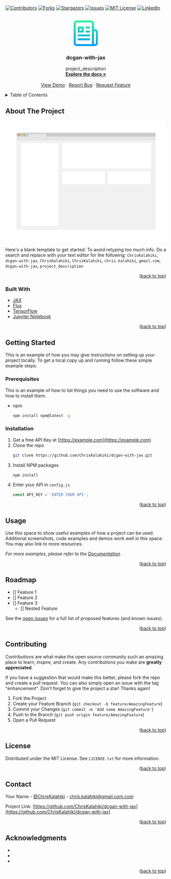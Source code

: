 <div id="top"></div>
<!--
*** Thanks for checking out the Best-README-Template. If you have a suggestion
*** that would make this better, please fork the repo and create a pull request
*** or simply open an issue with the tag "enhancement".
*** Don't forget to give the project a star!
*** Thanks again! Now go create something AMAZING! :D
-->



<!-- PROJECT SHIELDS -->
<!--
*** I'm using markdown "reference style" links for readability.
*** Reference links are enclosed in brackets [ ] instead of parentheses ( ).
*** See the bottom of this document for the declaration of the reference variables
*** for contributors-url, forks-url, etc. This is an optional, concise syntax you may use.
*** https://www.markdownguide.org/basic-syntax/#reference-style-links
-->
[![Contributors][contributors-shield]][contributors-url]
[![Forks][forks-shield]][forks-url]
[![Stargazers][stars-shield]][stars-url]
[![Issues][issues-shield]][issues-url]
[![MIT License][license-shield]][license-url]
[![LinkedIn][linkedin-shield]][linkedin-url]



<!-- PROJECT LOGO -->
<br />
<div align="center">
  <a href="https://github.com/ChrisKalahiki/dcgan-with-jax">
    <img src="images/logo.png" alt="Logo" width="80" height="80">
  </a>

<h3 align="center">dcgan-with-jax</h3>

  <p align="center">
    project_description
    <br />
    <a href="https://github.com/ChrisKalahiki/dcgan-with-jax"><strong>Explore the docs »</strong></a>
    <br />
    <br />
    <a href="https://github.com/ChrisKalahiki/dcgan-with-jax">View Demo</a>
    ·
    <a href="https://github.com/ChrisKalahiki/dcgan-with-jax/issues">Report Bug</a>
    ·
    <a href="https://github.com/ChrisKalahiki/dcgan-with-jax/issues">Request Feature</a>
  </p>
</div>



<!-- TABLE OF CONTENTS -->
<details>
  <summary>Table of Contents</summary>
  <ol>
    <li>
      <a href="#about-the-project">About The Project</a>
      <ul>
        <li><a href="#built-with">Built With</a></li>
      </ul>
    </li>
    <li>
      <a href="#getting-started">Getting Started</a>
      <ul>
        <li><a href="#prerequisites">Prerequisites</a></li>
        <li><a href="#installation">Installation</a></li>
      </ul>
    </li>
    <li><a href="#usage">Usage</a></li>
    <li><a href="#roadmap">Roadmap</a></li>
    <li><a href="#contributing">Contributing</a></li>
    <li><a href="#license">License</a></li>
    <li><a href="#contact">Contact</a></li>
    <li><a href="#acknowledgments">Acknowledgments</a></li>
  </ol>
</details>



<!-- ABOUT THE PROJECT -->
## About The Project

[![Product Name Screen Shot][product-screenshot]](https://example.com)

Here's a blank template to get started: To avoid retyping too much info. Do a search and replace with your text editor for the following: `ChrisKalahiki`, `dcgan-with-jax`, `ChrisKalahiki`, `ChrisKalahiki`, `chris.kalahiki`, `gmail.com`, `dcgan-with-jax`, `project_description`

<p align="right">(<a href="#top">back to top</a>)</p>



### Built With

* [JAX](https://jax.readthedocs.io/en/latest/index.html)
* [Flux](https://github.com/getslash/flux)
* [TensorFlow](https://www.tensorflow.org/)
* [Jupyter Notebook](https://jupyter.org/)

<p align="right">(<a href="#top">back to top</a>)</p>



<!-- GETTING STARTED -->
## Getting Started

This is an example of how you may give instructions on setting up your project locally.
To get a local copy up and running follow these simple example steps.

### Prerequisites

This is an example of how to list things you need to use the software and how to install them.
* npm
  ```sh
  npm install npm@latest -g
  ```

### Installation

1. Get a free API Key at [https://example.com](https://example.com)
2. Clone the repo
   ```sh
   git clone https://github.com/ChrisKalahiki/dcgan-with-jax.git
   ```
3. Install NPM packages
   ```sh
   npm install
   ```
4. Enter your API in `config.js`
   ```js
   const API_KEY = 'ENTER YOUR API';
   ```

<p align="right">(<a href="#top">back to top</a>)</p>



<!-- USAGE EXAMPLES -->
## Usage

Use this space to show useful examples of how a project can be used. Additional screenshots, code examples and demos work well in this space. You may also link to more resources.

_For more examples, please refer to the [Documentation](https://example.com)_

<p align="right">(<a href="#top">back to top</a>)</p>



<!-- ROADMAP -->
## Roadmap

- [] Feature 1
- [] Feature 2
- [] Feature 3
    - [] Nested Feature

See the [open issues](https://github.com/ChrisKalahiki/dcgan-with-jax/issues) for a full list of proposed features (and known issues).

<p align="right">(<a href="#top">back to top</a>)</p>



<!-- CONTRIBUTING -->
## Contributing

Contributions are what make the open source community such an amazing place to learn, inspire, and create. Any contributions you make are **greatly appreciated**.

If you have a suggestion that would make this better, please fork the repo and create a pull request. You can also simply open an issue with the tag "enhancement".
Don't forget to give the project a star! Thanks again!

1. Fork the Project
2. Create your Feature Branch (`git checkout -b feature/AmazingFeature`)
3. Commit your Changes (`git commit -m 'Add some AmazingFeature'`)
4. Push to the Branch (`git push origin feature/AmazingFeature`)
5. Open a Pull Request

<p align="right">(<a href="#top">back to top</a>)</p>



<!-- LICENSE -->
## License

Distributed under the MIT License. See `LICENSE.txt` for more information.

<p align="right">(<a href="#top">back to top</a>)</p>



<!-- CONTACT -->
## Contact

Your Name - [@ChrisKalahiki](https://twitter.com/ChrisKalahiki) - chris.kalahiki@gmail.com.com

Project Link: [https://github.com/ChrisKalahiki/dcgan-with-jax](https://github.com/ChrisKalahiki/dcgan-with-jax)

<p align="right">(<a href="#top">back to top</a>)</p>



<!-- ACKNOWLEDGMENTS -->
## Acknowledgments

* []()
* []()
* []()

<p align="right">(<a href="#top">back to top</a>)</p>



<!-- MARKDOWN LINKS & IMAGES -->
<!-- https://www.markdownguide.org/basic-syntax/#reference-style-links -->
[contributors-shield]: https://img.shields.io/github/contributors/ChrisKalahiki/dcgan-with-jax.svg?style=for-the-badge
[contributors-url]: https://github.com/ChrisKalahiki/dcgan-with-jax/graphs/contributors
[forks-shield]: https://img.shields.io/github/forks/ChrisKalahiki/dcgan-with-jax.svg?style=for-the-badge
[forks-url]: https://github.com/ChrisKalahiki/dcgan-with-jax/network/members
[stars-shield]: https://img.shields.io/github/stars/ChrisKalahiki/dcgan-with-jax.svg?style=for-the-badge
[stars-url]: https://github.com/ChrisKalahiki/dcgan-with-jax/stargazers
[issues-shield]: https://img.shields.io/github/issues/ChrisKalahiki/dcgan-with-jax.svg?style=for-the-badge
[issues-url]: https://github.com/ChrisKalahiki/dcgan-with-jax/issues
[license-shield]: https://img.shields.io/github/license/ChrisKalahiki/dcgan-with-jax.svg?style=for-the-badge
[license-url]: https://github.com/ChrisKalahiki/dcgan-with-jax/blob/master/LICENSE.txt
[linkedin-shield]: https://img.shields.io/badge/-LinkedIn-black.svg?style=for-the-badge&logo=linkedin&colorB=555
[linkedin-url]: https://linkedin.com/in/ChrisKalahiki
[product-screenshot]: images/screenshot.png
